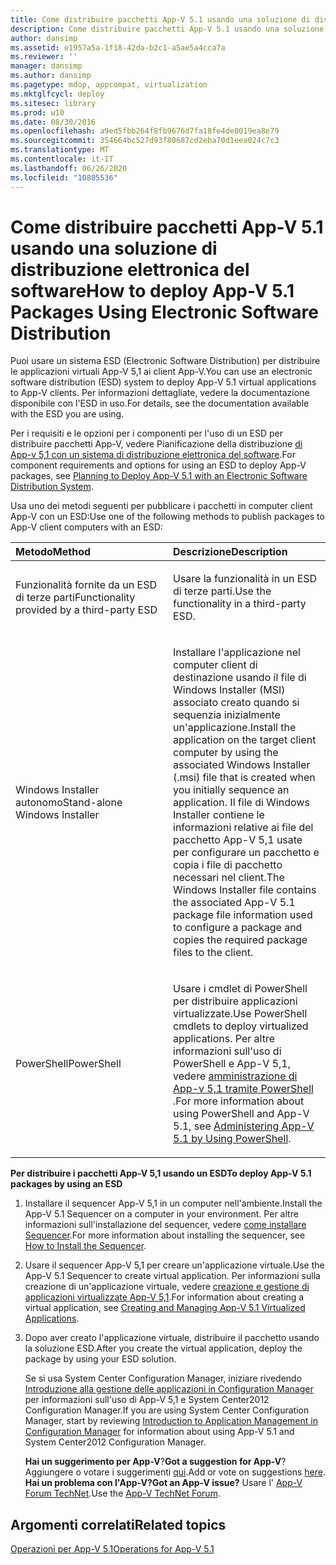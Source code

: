```yaml
---
title: Come distribuire pacchetti App-V 5.1 usando una soluzione di distribuzione elettronica del software
description: Come distribuire pacchetti App-V 5.1 usando una soluzione di distribuzione elettronica del software
author: dansimp
ms.assetid: e1957a5a-1f18-42da-b2c1-a5ae5a4cca7a
ms.reviewer: ''
manager: dansimp
ms.author: dansimp
ms.pagetype: mdop, appcompat, virtualization
ms.mktglfcycl: deploy
ms.sitesec: library
ms.prod: w10
ms.date: 08/30/2016
ms.openlocfilehash: a9ed5fbb264f8fb9676d7fa18fe4de8019ea8e79
ms.sourcegitcommit: 354664bc527d93f80687cd2eba70d1eea024c7c3
ms.translationtype: MT
ms.contentlocale: it-IT
ms.lasthandoff: 06/26/2020
ms.locfileid: "10805536"
---
```

# <span data-ttu-id="ba24a-103">Come distribuire pacchetti App-V 5.1 usando una soluzione di distribuzione elettronica del software</span><span class="sxs-lookup"><span data-stu-id="ba24a-103">How to deploy App-V 5.1 Packages Using Electronic Software Distribution</span></span>


<span data-ttu-id="ba24a-104">Puoi usare un sistema ESD (Electronic Software Distribution) per distribuire le applicazioni virtuali App-V 5,1 ai client App-V.</span><span class="sxs-lookup"><span data-stu-id="ba24a-104">You can use an electronic software distribution (ESD) system to deploy App-V 5.1 virtual applications to App-V clients.</span></span> <span data-ttu-id="ba24a-105">Per informazioni dettagliate, vedere la documentazione disponibile con l'ESD in uso.</span><span class="sxs-lookup"><span data-stu-id="ba24a-105">For details, see the documentation available with the ESD you are using.</span></span>

<span data-ttu-id="ba24a-106">Per i requisiti e le opzioni per i componenti per l'uso di un ESD per distribuire pacchetti App-V, vedere Pianificazione della distribuzione [di App-v 5,1 con un sistema di distribuzione elettronica del software](planning-to-deploy-app-v-51-with-an-electronic-software-distribution-system.md).</span><span class="sxs-lookup"><span data-stu-id="ba24a-106">For component requirements and options for using an ESD to deploy App-V packages, see [Planning to Deploy App-V 5.1 with an Electronic Software Distribution System](planning-to-deploy-app-v-51-with-an-electronic-software-distribution-system.md).</span></span>

<span data-ttu-id="ba24a-107">Usa uno dei metodi seguenti per pubblicare i pacchetti in computer client App-V con un ESD:</span><span class="sxs-lookup"><span data-stu-id="ba24a-107">Use one of the following methods to publish packages to App-V client computers with an ESD:</span></span>

<table>
<colgroup>
<col width="50%" />
<col width="50%" />
</colgroup>
<thead>
<tr class="header">
<th align="left"><span data-ttu-id="ba24a-108">Metodo</span><span class="sxs-lookup"><span data-stu-id="ba24a-108">Method</span></span></th>
<th align="left"><span data-ttu-id="ba24a-109">Descrizione</span><span class="sxs-lookup"><span data-stu-id="ba24a-109">Description</span></span></th>
</tr>
</thead>
<tbody>
<tr class="odd">
<td align="left"><p><span data-ttu-id="ba24a-110">Funzionalità fornite da un ESD di terze parti</span><span class="sxs-lookup"><span data-stu-id="ba24a-110">Functionality provided by a third-party ESD</span></span></p></td>
<td align="left"><p><span data-ttu-id="ba24a-111">Usare la funzionalità in un ESD di terze parti.</span><span class="sxs-lookup"><span data-stu-id="ba24a-111">Use the functionality in a third-party ESD.</span></span></p></td>
</tr>
<tr class="even">
<td align="left"><p><span data-ttu-id="ba24a-112">Windows Installer autonomo</span><span class="sxs-lookup"><span data-stu-id="ba24a-112">Stand-alone Windows Installer</span></span></p></td>
<td align="left"><p><span data-ttu-id="ba24a-113">Installare l'applicazione nel computer client di destinazione usando il file di Windows Installer (MSI) associato creato quando si sequenzia inizialmente un'applicazione.</span><span class="sxs-lookup"><span data-stu-id="ba24a-113">Install the application on the target client computer by using the associated Windows Installer (.msi) file that is created when you initially sequence an application.</span></span> <span data-ttu-id="ba24a-114">Il file di Windows Installer contiene le informazioni relative ai file del pacchetto App-V 5,1 usate per configurare un pacchetto e copia i file di pacchetto necessari nel client.</span><span class="sxs-lookup"><span data-stu-id="ba24a-114">The Windows Installer file contains the associated App-V 5.1 package file information used to configure a package and copies the required package files to the client.</span></span></p></td>
</tr>
<tr class="odd">
<td align="left"><p><span data-ttu-id="ba24a-115">PowerShell</span><span class="sxs-lookup"><span data-stu-id="ba24a-115">PowerShell</span></span></p></td>
<td align="left"><p><span data-ttu-id="ba24a-116">Usare i cmdlet di PowerShell per distribuire applicazioni virtualizzate.</span><span class="sxs-lookup"><span data-stu-id="ba24a-116">Use PowerShell cmdlets to deploy virtualized applications.</span></span> <span data-ttu-id="ba24a-117">Per altre informazioni sull'uso di PowerShell e App-V 5,1, vedere <a href="administering-app-v-51-by-using-powershell.md" data-raw-source="[Administering App-V 5.1 by Using PowerShell](administering-app-v-51-by-using-powershell.md)"> amministrazione di App-v 5,1 tramite PowerShell </a> .</span><span class="sxs-lookup"><span data-stu-id="ba24a-117">For more information about using PowerShell and App-V 5.1, see <a href="administering-app-v-51-by-using-powershell.md" data-raw-source="[Administering App-V 5.1 by Using PowerShell](administering-app-v-51-by-using-powershell.md)">Administering App-V 5.1 by Using PowerShell</a>.</span></span></p></td>
</tr>
</tbody>
</table>

 

**<span data-ttu-id="ba24a-118">Per distribuire i pacchetti App-V 5,1 usando un ESD</span><span class="sxs-lookup"><span data-stu-id="ba24a-118">To deploy App-V 5.1 packages by using an ESD</span></span>**

1.  <span data-ttu-id="ba24a-119">Installare il sequencer App-V 5,1 in un computer nell'ambiente.</span><span class="sxs-lookup"><span data-stu-id="ba24a-119">Install the App-V 5.1 Sequencer on a computer in your environment.</span></span> <span data-ttu-id="ba24a-120">Per altre informazioni sull'installazione del sequencer, vedere [come installare Sequencer](how-to-install-the-sequencer-51beta-gb18030.md).</span><span class="sxs-lookup"><span data-stu-id="ba24a-120">For more information about installing the sequencer, see [How to Install the Sequencer](how-to-install-the-sequencer-51beta-gb18030.md).</span></span>

2.  <span data-ttu-id="ba24a-121">Usare il sequencer App-V 5,1 per creare un'applicazione virtuale.</span><span class="sxs-lookup"><span data-stu-id="ba24a-121">Use the App-V 5.1 Sequencer to create virtual application.</span></span> <span data-ttu-id="ba24a-122">Per informazioni sulla creazione di un'applicazione virtuale, vedere [creazione e gestione di applicazioni virtualizzate App-V 5,1](creating-and-managing-app-v-51-virtualized-applications.md).</span><span class="sxs-lookup"><span data-stu-id="ba24a-122">For information about creating a virtual application, see [Creating and Managing App-V 5.1 Virtualized Applications](creating-and-managing-app-v-51-virtualized-applications.md).</span></span>

3.  <span data-ttu-id="ba24a-123">Dopo aver creato l'applicazione virtuale, distribuire il pacchetto usando la soluzione ESD.</span><span class="sxs-lookup"><span data-stu-id="ba24a-123">After you create the virtual application, deploy the package by using your ESD solution.</span></span>

    <span data-ttu-id="ba24a-124">Se si usa System Center Configuration Manager, iniziare rivedendo [Introduzione alla gestione delle applicazioni in Configuration Manager](https://go.microsoft.com/fwlink/?LinkId=281816) per informazioni sull'uso di App-V 5,1 e System Center2012 Configuration Manager.</span><span class="sxs-lookup"><span data-stu-id="ba24a-124">If you are using System Center Configuration Manager, start by reviewing [Introduction to Application Management in Configuration Manager](https://go.microsoft.com/fwlink/?LinkId=281816) for information about using App-V 5.1 and System Center2012 Configuration Manager.</span></span>

    <span data-ttu-id="ba24a-125">**Hai un suggerimento per App-V**?</span><span class="sxs-lookup"><span data-stu-id="ba24a-125">**Got a suggestion for App-V**?</span></span> <span data-ttu-id="ba24a-126">Aggiungere o votare i suggerimenti [qui](http://appv.uservoice.com/forums/280448-microsoft-application-virtualization).</span><span class="sxs-lookup"><span data-stu-id="ba24a-126">Add or vote on suggestions [here](http://appv.uservoice.com/forums/280448-microsoft-application-virtualization).</span></span> **<span data-ttu-id="ba24a-127">Hai un problema con l'App-V?</span><span class="sxs-lookup"><span data-stu-id="ba24a-127">Got an App-V issue?</span></span>** <span data-ttu-id="ba24a-128">Usare l' [App-V Forum TechNet](https://social.technet.microsoft.com/Forums/home?forum=mdopappv).</span><span class="sxs-lookup"><span data-stu-id="ba24a-128">Use the [App-V TechNet Forum](https://social.technet.microsoft.com/Forums/home?forum=mdopappv).</span></span>

## <span data-ttu-id="ba24a-129">Argomenti correlati</span><span class="sxs-lookup"><span data-stu-id="ba24a-129">Related topics</span></span>


[<span data-ttu-id="ba24a-130">Operazioni per App-V 5.1</span><span class="sxs-lookup"><span data-stu-id="ba24a-130">Operations for App-V 5.1</span></span>](operations-for-app-v-51.md)

 

 





